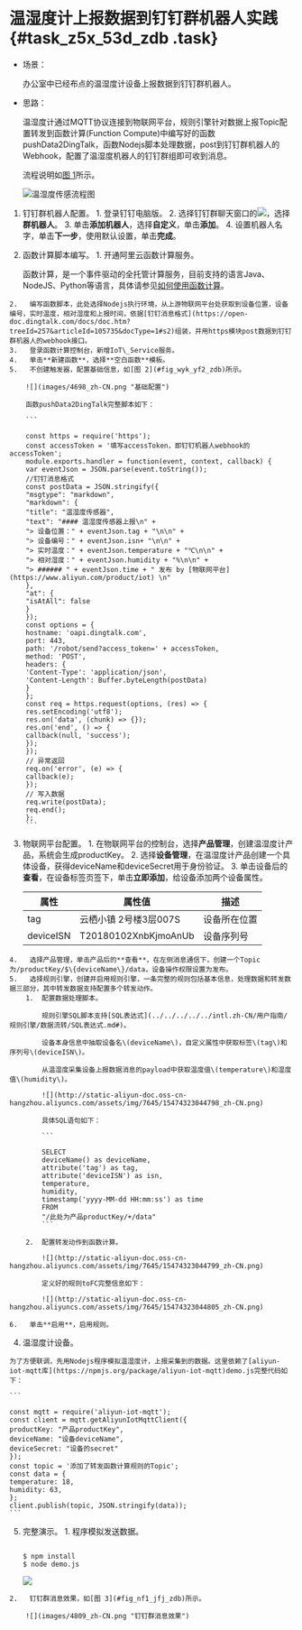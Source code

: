 # 温湿度计上报数据到钉钉群机器人实践 {#task_z5x_53d_zdb .task}

-   场景：

    办公室中已经布点的温湿度计设备上报数据到钉钉群机器人。

-   思路：

    温湿度计通过MQTT协议连接到物联网平台，规则引擎针对数据上报Topic配置转发到函数计算\(Function Compute\)中编写好的函数pushData2DingTalk，函数Nodejs脚本处理数据，post到钉钉群机器人的Webhook，配置了温湿度机器人的钉钉群组即可收到消息。

    流程说明如[图 1](#fig_oqy_5md_zdb)所示。

     ![](images/4658_zh-CN.png "温湿度传感流程图") 


1.   钉钉群机器人配置。 
    1.   登录钉钉电脑版。 
    2.   选择钉钉群聊天窗口的![](http://static-aliyun-doc.oss-cn-hangzhou.aliyuncs.com/assets/img/7645/15474323044682_zh-CN.png)，选择**群机器人**。 
    3.   单击**添加机器人**，选择**自定义**，单击**添加**。 
    4.   设置机器人名字，单击**下一步**，使用默认设置，单击**完成**。 
2.   函数计算脚本编写。 
    1.   开通阿里云函数计算服务。 

        函数计算，是一个事件驱动的全托管计算服务，目前支持的语言Java、NodeJS、Python等语言，具体请参见[如何使用函数计算](https://help.aliyun.com/document_detail/51733.html)。

    2.   编写函数脚本，此处选择Nodejs执行环境，从上游物联网平台处获取到设备位置，设备编号，实时温度，相对湿度和上报时间，依据[钉钉消息格式](https://open-doc.dingtalk.com/docs/doc.htm?treeId=257&articleId=105735&docType=1#s2)组装，并用https模块post数据到钉钉群机器人的webhook接口。 
    3.   登录函数计算控制台，新增IoT\_Service服务。 
    4.   单击**新建函数**，选择**空白函数**模板。 
    5.   不创建触发器，配置基础信息，如[图 2](#fig_wyk_yf2_zdb)所示。 

        ![](images/4698_zh-CN.png "基础配置")

        函数pushData2DingTalk完整脚本如下：

        ```
        
        const https = require('https');
        const accessToken = '填写accessToken，即钉钉机器人webhook的accessToken';
        module.exports.handler = function(event, context, callback) {
        var eventJson = JSON.parse(event.toString());
        //钉钉消息格式
        const postData = JSON.stringify({
        "msgtype": "markdown",
        "markdown": {
        "title": "温湿度传感器",
        "text": "#### 温湿度传感器上报\n" +
        "> 设备位置：" + eventJson.tag + "\n\n" +
        "> 设备编号：" + eventJson.isn+ "\n\n" +
        "> 实时温度：" + eventJson.temperature + "℃\n\n" +
        "> 相对湿度：" + eventJson.humidity + "%\n\n" +
        "> ###### " + eventJson.time + " 发布 by [物联网平台](https://www.aliyun.com/product/iot) \n"
        },
        "at": {
        "isAtAll": false
        }
        });
        const options = {
        hostname: 'oapi.dingtalk.com',
        port: 443,
        path: '/robot/send?access_token=' + accessToken,
        method: 'POST',
        headers: {
        'Content-Type': 'application/json',
        'Content-Length': Buffer.byteLength(postData)
        }
        };
        const req = https.request(options, (res) => {
        res.setEncoding('utf8');
        res.on('data', (chunk) => {});
        res.on('end', () => {
        callback(null, 'success');
        });
        });
        // 异常返回
        req.on('error', (e) => {
        callback(e);
        });
        // 写入数据
        req.write(postData);
        req.end();
        };
        ```

3.   物联网平台配置。 
    1.   在物联网平台的控制台，选择**产品管理**，创建温湿度计产品，系统会生成productKey。 
    2.   选择**设备管理**，在温湿度计产品创建一个具体设备，获得deviceName和deviceSecret用于身份验证。 
    3.   单击设备后的**查看**，在设备标签页签下，单击**立即添加**，给设备添加两个设备属性。 

        |属性|属性值|描述|
        |--|---|--|
        |tag|云栖小镇 2号楼3层007S|设备所在位置|
        |deviceISN|T20180102XnbKjmoAnUb|设备序列号|

    4.   选择产品管理，单击产品后的**查看**，在左侧消息通信下，创建一个Topic为/productKey/$\{deviceName\}/data，设备操作权限设置为发布。 
    5.   选择规则引擎，创建并启用规则引擎，一条完整的规则包括基本信息，处理数据和转发数据三部分，其中转发数据支持配置多个转发动作。 
        1.  配置数据处理脚本。

            规则引擎SQL脚本支持[SQL表达式](../../../../../intl.zh-CN/用户指南/规则引擎/数据流转/SQL表达式.md#)。

            设备本身信息中抽取设备名\(deviceName\)，自定义属性中获取标签\(tag\)和序列号\(deviceISN\)。

            从温湿度采集设备上报数据消息的payload中获取温度值\(temperature\)和湿度值\(humidity\)。

            ![](http://static-aliyun-doc.oss-cn-hangzhou.aliyuncs.com/assets/img/7645/15474323044798_zh-CN.png)

            具体SQL语句如下：

            ```
            
            SELECT
            deviceName() as deviceName,
            attribute('tag') as tag,
            attribute('deviceISN') as isn,
            temperature,
            humidity,
            timestamp('yyyy-MM-dd HH:mm:ss') as time
            FROM
            "/此处为产品productKey/+/data"
            ```

        2.  配置转发动作到函数计算。

            ![](http://static-aliyun-doc.oss-cn-hangzhou.aliyuncs.com/assets/img/7645/15474323044799_zh-CN.png)

            定义好的规则toFC完整信息如下：

            ![](http://static-aliyun-doc.oss-cn-hangzhou.aliyuncs.com/assets/img/7645/15474323044805_zh-CN.png)

    6.   单击**启用**，启用规则。 
4.   温湿度计设备。 

    为了方便联调，先用Nodejs程序模拟温湿度计，上报采集到的数据。这里依赖了[aliyun-iot-mqtt库](https://npmjs.org/package/aliyun-iot-mqtt)demo.js完整代码如下：

    ```
    
    const mqtt = require('aliyun-iot-mqtt');
    const client = mqtt.getAliyunIotMqttClient({
    productKey: "产品productKey",
    deviceName: "设备deviceName",
    deviceSecret: "设备的secret"
    });
    const topic = '添加了转发函数计算规则的Topic';
    const data = {
    temperature: 18,
    humidity: 63,
    };
    client.publish(topic, JSON.stringify(data));
    ```

5.   完整演示。 
    1.   程序模拟发送数据。 

        ```
        
        $ npm install
        $ node demo.js
        ```

        ![](http://static-aliyun-doc.oss-cn-hangzhou.aliyuncs.com/assets/img/7645/15474323044806_zh-CN.png)

    2.   钉钉群消息效果，如[图 3](#fig_nf1_jfj_zdb)所示。 

        ![](images/4809_zh-CN.png "钉钉群消息效果")


